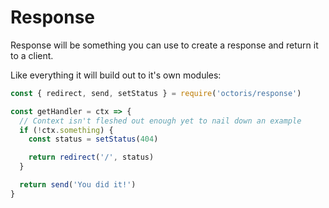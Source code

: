 # Response

Response will be something you can use to create a response and return it to a client.

Like everything it will build out to it's own modules:

```js
const { redirect, send, setStatus } = require('octoris/response')

const getHandler = ctx => {
  // Context isn't fleshed out enough yet to nail down an example
  if (!ctx.something) {
    const status = setStatus(404)

    return redirect('/', status)
  }

  return send('You did it!')
}
```
